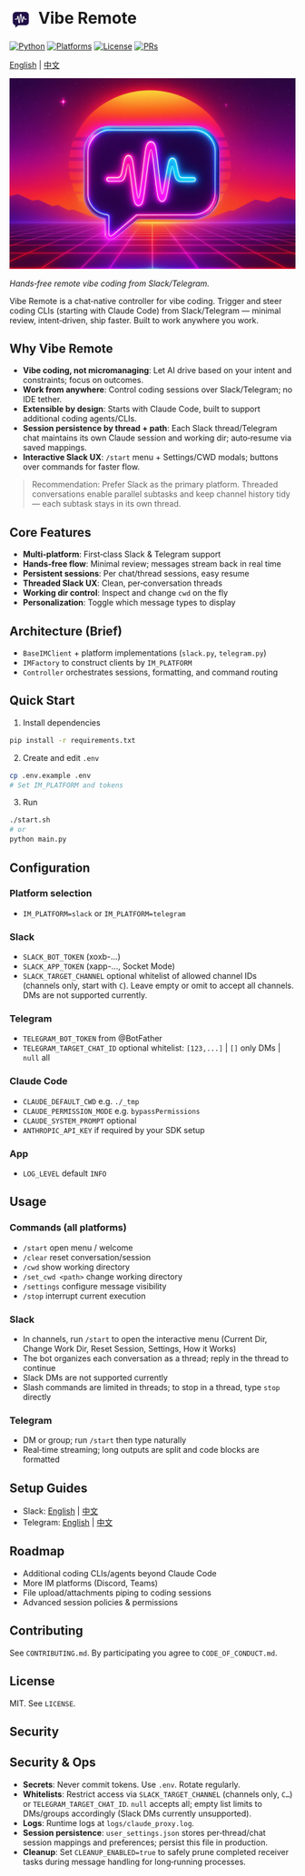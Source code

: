 <h1>
    <img src="assets/logo.png" alt="Vibe Remote" width="40" style="vertical-align: middle; margin-right: 4px;"/> Vibe Remote
</h1>

[![Python](https://img.shields.io/badge/python-3.9%2B-3776AB)](https://www.python.org/)
[![Platforms](https://img.shields.io/badge/platforms-Slack%20%7C%20Telegram-8A2BE2)](#setup-guides)
[![License](https://img.shields.io/badge/license-MIT-green)](LICENSE)
[![PRs](https://img.shields.io/badge/PRs-welcome-brightgreen)](CONTRIBUTING.md)

[English](README.md) | [中文](README_ZH.md)

![Banner](assets/banner.jpg)

_Hands‑free remote vibe coding from Slack/Telegram._

Vibe Remote is a chat‑native controller for vibe coding. Trigger and steer coding CLIs (starting with Claude Code) from Slack/Telegram — minimal review, intent‑driven, ship faster. Built to work anywhere you work.

## Why Vibe Remote

- **Vibe coding, not micromanaging**: Let AI drive based on your intent and constraints; focus on outcomes.
- **Work from anywhere**: Control coding sessions over Slack/Telegram; no IDE tether.
- **Extensible by design**: Starts with Claude Code, built to support additional coding agents/CLIs.
- **Session persistence by thread + path**: Each Slack thread/Telegram chat maintains its own Claude session and working dir; auto‑resume via saved mappings.
- **Interactive Slack UX**: `/start` menu + Settings/CWD modals; buttons over commands for faster flow.

> Recommendation: Prefer Slack as the primary platform. Threaded conversations enable parallel subtasks and keep channel history tidy — each subtask stays in its own thread.

## Core Features

- **Multi‑platform**: First‑class Slack & Telegram support
- **Hands‑free flow**: Minimal review; messages stream back in real time
- **Persistent sessions**: Per chat/thread sessions, easy resume
- **Threaded Slack UX**: Clean, per‑conversation threads
- **Working dir control**: Inspect and change `cwd` on the fly
- **Personalization**: Toggle which message types to display

## Architecture (Brief)

- `BaseIMClient` + platform implementations (`slack.py`, `telegram.py`)
- `IMFactory` to construct clients by `IM_PLATFORM`
- `Controller` orchestrates sessions, formatting, and command routing

## Quick Start

1. Install dependencies

```bash
pip install -r requirements.txt
```

2. Create and edit `.env`

```bash
cp .env.example .env
# Set IM_PLATFORM and tokens
```

3. Run

```bash
./start.sh
# or
python main.py
```

## Configuration

### Platform selection

- `IM_PLATFORM=slack` or `IM_PLATFORM=telegram`

### Slack

- `SLACK_BOT_TOKEN` (xoxb-...)
- `SLACK_APP_TOKEN` (xapp-..., Socket Mode)
- `SLACK_TARGET_CHANNEL` optional whitelist of allowed channel IDs (channels only, start with `C`). Leave empty or omit to accept all channels. DMs are not supported currently.

### Telegram

- `TELEGRAM_BOT_TOKEN` from @BotFather
- `TELEGRAM_TARGET_CHAT_ID` optional whitelist: `[123,...]` | `[]` only DMs | `null` all

### Claude Code

- `CLAUDE_DEFAULT_CWD` e.g. `./_tmp`
- `CLAUDE_PERMISSION_MODE` e.g. `bypassPermissions`
- `CLAUDE_SYSTEM_PROMPT` optional
- `ANTHROPIC_API_KEY` if required by your SDK setup

### App

- `LOG_LEVEL` default `INFO`

## Usage

### Commands (all platforms)

- `/start` open menu / welcome
- `/clear` reset conversation/session
- `/cwd` show working directory
- `/set_cwd <path>` change working directory
- `/settings` configure message visibility
- `/stop` interrupt current execution

### Slack

- In channels, run `/start` to open the interactive menu (Current Dir, Change Work Dir, Reset Session, Settings, How it Works)
- The bot organizes each conversation as a thread; reply in the thread to continue
- Slack DMs are not supported currently
- Slash commands are limited in threads; to stop in a thread, type `stop` directly

### Telegram

- DM or group; run `/start` then type naturally
- Real‑time streaming; long outputs are split and code blocks are formatted

## Setup Guides

- Slack: [English](docs/SLACK_SETUP.md) | [中文](docs/SLACK_SETUP_ZH.md)
- Telegram: [English](docs/TELEGRAM_SETUP.md) | [中文](docs/TELEGRAM_SETUP_ZH.md)

## Roadmap

- Additional coding CLIs/agents beyond Claude Code
- More IM platforms (Discord, Teams)
- File upload/attachments piping to coding sessions
- Advanced session policies & permissions

## Contributing

See `CONTRIBUTING.md`. By participating you agree to `CODE_OF_CONDUCT.md`.

## License

MIT. See `LICENSE`.

## Security

## Security & Ops

- **Secrets**: Never commit tokens. Use `.env`. Rotate regularly.
- **Whitelists**: Restrict access via `SLACK_TARGET_CHANNEL` (channels only, `C…`) or `TELEGRAM_TARGET_CHAT_ID`. `null` accepts all; empty list limits to DMs/groups accordingly (Slack DMs currently unsupported).
- **Logs**: Runtime logs at `logs/claude_proxy.log`.
- **Session persistence**: `user_settings.json` stores per‑thread/chat session mappings and preferences; persist this file in production.
- **Cleanup**: Set `CLEANUP_ENABLED=true` to safely prune completed receiver tasks during message handling for long‑running processes.
